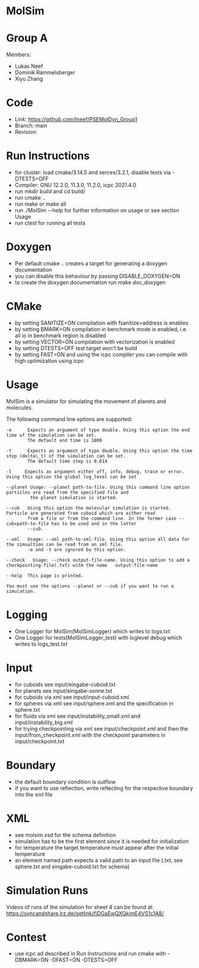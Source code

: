MolSim
===

# Group A #
Members:
* Lukas Neef
* Dominik Rammelsberger
* Xiyu Zhang

# Code #
* Link: https://github.com/lneef/PSEMolDyn_Group1
* Branch: main
* Revision:


# Run Instructions #
* for cluster: load cmake/3.14.5 and xerces/3.2.1, disable tests via -DTESTS=OFF
* Compiler: GNU 12.2.0, 11.3.0, 11.2.0, icpc 2021.4.0
* run mkdir build and cd build/
* run cmake ..
* run make or make all
* run ./MolSim --help for further information on usage or see section Usage
* run ctest for running all tests

# Doxygen #
* Per default cmake .. creates a target for generating a doxygen documentation
* you can disable this behaviour by passing DISABLE\_DOXYGEN=ON
* to create the doxygen documentation run make doc\_doxygen

# CMake #
* by setting SANITIZE=ON compilation with fsanitize=address is enables
* by setting BMARK=ON compilation in benchmark mode is enabled, i.e. all io in benchmark region is disabled
* by setting VECTOR=ON compilation with vectorization is enabled
* by setting DTESTS=OFF test target won't be build
* by setting FAST=ON and using the icpc compiler you can compile with high optimization using icpc

# Usage #
MolSim is a simulator for simulating the movement of planets and molecules.

The following command line options are supported:

    -e      Expects an argument of type double. Using this option the end time of the simulation can be set.
            The default end time is 1000

    -t      Expects an argument of type double. Using this option the time step (delta\_t) of the simulation can be set.
            The default time step is 0.014

    -l     Expects as argument either off, info, debug, trace or error. Using this option the global log_level can be set

    --planet Usage: --planet path-to-file. Using this command line option particles are read from the specified file and
             the planet simulation is started.

    --cub   Using this option the molecular simulation is started. Particle are generated from cuboid which are either read
            from a file or from the command line. In the former case --cub=path-to-file has to be used and in the latter
            --cub.

    --xml   Usage: --xml path-to-xml-file. Using this option all data for the simualtion can be read from an xml file.
            -e and -t are ignored by this option.

    --check   Usage: --check output-file-name. Using this option to add a checkpointing-file(.txt) witm the name   output-file-name

    --help  This page is printed.

    You must use the options --planet or --cub if you want to run a simulation. 

# Logging #
* One Logger for MolSim(MolSimLogger) which writes to logs.txt
* One Logger for tests(MolSimLogger_test) with loglevel debug which writes to logs_test.txt

# Input #
* for cuboids see input/eingabe-cuboid.txt
* for planets see input/eingabe-sonne.txt
* for cuboids via xml see input/input-cuboid.xml
* for spheres via xml see input/sphere.xml and the specification in sphere.txt
* for fluids via xml see input/instability_small.xml and input/instability_big.xml
* for trying checkpointing via xml see input/checkpoint.xml and then the input/from_checkpoint.xml with the checkpoint parameters in input/checkpoint.txt

# Boundary #
* the default boundary condition is outflow
* if you want to use reflection, write reflecting for the respective boundary into the xml file

# XML #
* see molsim.xsd for the schema definition
* simulation has to be the first element since it is needed for initialization
* for temperature the target temperature must appear after the initial temperature
* an element named path expects a valid path to an input file (.txt, see sphere.txt and eingabe-cuboid.txt for schema)

# Simulation Runs #
Videos of runs of the simulation for sheet 4 can be found at:
https://syncandshare.lrz.de/getlink/fiDGaEwQXQkjmE4VS1c1A8/

# Contest #
* use icpc ad described in Run Instructions and run cmake with -DBMARK=ON -DFAST=ON -DTESTS=OFF
